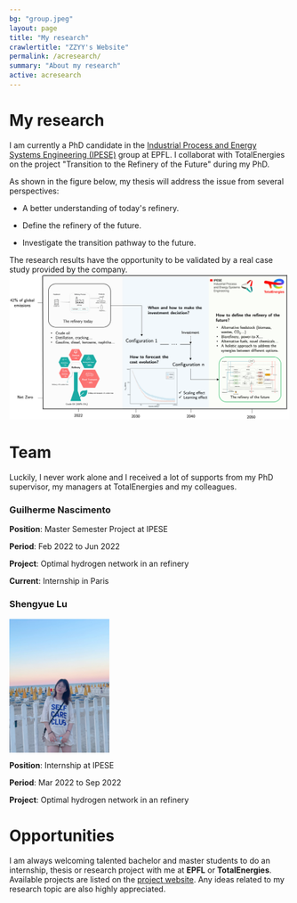 ```yaml
---
bg: "group.jpeg"
layout: page
title: "My research"
crawlertitle: "ZZYY's Website"
permalink: /acresearch/
summary: "About my research"
active: acresearch
---
```


# My research
I am currently a PhD candidate in the [Industrial Process and Energy Systems Engineering (IPESE)](https://www.epfl.ch/labs/ipese/) group at EPFL. I collaborat with TotalEnergies on the project "Transition to the Refinery of the Future" during my PhD.

As shown in the figure below, my thesis will address the issue from several perspectives:

- A better understanding of today's refinery.

- Define the refinery of the future.

- Investigate the transition pathway to the future.

The research results have the opportunity to be validated by a real case study provided by the company.
![Refienry Process](/assets/images/Research/research_slide.png)

# Team
Luckily, I never work alone and I received a lot of supports from my PhD supervisor, my managers at TotalEnergies and my colleagues.
### Guilherme Nascimento

**Position**: Master Semester Project at IPESE

**Period**: Feb 2022 to Jun 2022

**Project**: Optimal hydrogen network in an refinery

<!-- **Abstract**: This project used two different approaches, which are Pinch Technology (PT) and mathematical modeling method using mixed integer nolinear programming (MINLP), to obtain optimal hydrogen network designs in a refinery. The hydrogen consuming and producing processes of an oil refinery were analyzed and identified. Computation of the missing information in the current scenario was conducted and then a reference case was established. With the focus on various purities, pressures and flowrates for the hydro-processing units, a pinch analysis was realized in order to set a target for the minimum hydrogen requirement of the system. A MINLP method was further created to optimize the hydrogen network with the objective functions to minimize the hydrogen consumption and the total annualized cost. A number of scenarios were analyzed considering different hydrogen production technologies and electricity suppliers. The results show that the scenario with the best economical performance is the one with hydrogen production from Steam Methane Reforming without Carbon and Capture and electricity supplied by a wind farm with a Total Annualized Cost of $142\:[M\:CHF/year]$. However, the one with hydrogen production from Steam Methane Reforming with Carbon Capture and electricity from a wind farm has the best overall performance with a total annualized Cost of $222\:[M\:CHF/year]$. The technologies using electrolysis for the production of hydrogen have the lowest `CO_2` emissions but are $98\:[M\:CHF/year]$ more expensive than the previous scenario. However, with the evolution of green hydrogen technologies, this cost gap is expected to decrease.  -->

**Current**: Internship in Paris

### Shengyue Lu


<img src="/assets/images/Research/SyL.jpeg" width="180" alt="My Image" style="vertical-align: bottom;" /> 
<!-- <img src="/assets/images/Research/SyL.jpeg" align="left" alt="Shengyue Lu" width="180"/> -->

**Position**: Internship at IPESE

**Period**: Mar 2022 to Sep 2022

**Project**: Optimal hydrogen network in an refinery

<!-- **Abstract**: Under the scope of net zero emission, a large-scale deployment of renewable technologies, especially clean hydrogen is required. Hydrogen is a clean fuel and an ideal energy carrier that can be used to store, move, and deliver energy. Nowadays, most hydrogen is produced by steam methane reforming or gasification of coal, with only less than 5\% of hydrogen produced by electrolysis. Among the electrolysis technologies, PEM electrolysis and SOE are favored of high hydrogen production rate and high energy efficiency, but the high cost hindered their further application. However, it is foreseeable that the cost of green hydrogen will decrease with the global shipment due to the learning effect. This reduction could result from the advancement of techniques or the economies of scale (SOE), but real mechanisms behind this correlation is still unclear. In this study, a comprehensive bottom-up cost estimation model was built and validated by industrial partners, the public database and specific literature. This model evaluated the cost of PEMEC and SOEC from several different perspectives, such as material cost, capital expenditure, utility cost, etc. Especially, the relationship between the cost and the factory throughput was addressed. It was found that the material cost in the CCM process has the biggest contribution and occupies 32% of the total cost. It’s of great importance to reduce the use of luxury materials in CCM. Regarding to EOS, the decrease of quotes of materials dominates when the production scale is relatively small. When the throughput of the factory is between 500 MW/y and 10000 MW/y, the continuing cost reduction is more brought by the higher utilization rate of equipment, manpower and buildings. The cost of SOEC is nearly constant and approaching the minimum marginal cost when the production volume exceeds 10000 MW/y. By associating the cost model with the learning curve and applying different parameters, this model has the potential to be applied to green hydrogen price forecasting and various industries. -->

# Opportunities
I am always welcoming talented bachelor and master students to do an internship, thesis or research project with me at **EPFL** or **TotalEnergies**. Available projects are listed on the [project website](https://yizhao1101.github.io/researchproposal/). Any ideas related to my research topic are also highly appreciated.